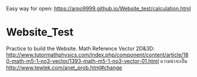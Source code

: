 Easy way for open: https://arpo9999.github.io/Website_test/calculation.html


# Website_Test
 Practice to build the Website.
Math Reference
Vector 2D&3D: http://www.tutormathphysics.com/index.php/component/content/article/180-math-m5-1-no3-vector/1393-math-m5-1-no3-vector-01.html
ความน่าจะเป็น http://www.tewlek.com/anet_prob.html#change
